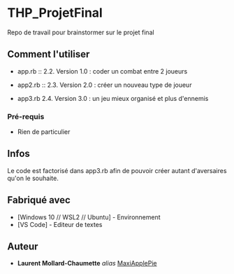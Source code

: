 # THP_ProjetFinal
Repo de travail pour brainstormer sur le projet final


## Comment l'utiliser

 - app.rb :: 
2.2. Version 1.0 : coder un combat entre 2 joueurs

 - app2.rb ::
2.3. Version 2.0 : créer un nouveau type de joueur
 
 - app3.rb
2.4. Version 3.0 : un jeu mieux organisé et plus d'ennemis


### Pré-requis

- Rien de particulier


## Infos

Le code est factorisé dans app3.rb afin de pouvoir créer autant d'aversaires qu'on le souhaite.


## Fabriqué avec

* [Windows 10 // WSL2 // Ubuntu] - Environnement
* [VS Code] - Editeur de textes



## Auteur

* **Laurent Mollard-Chaumette** _alias_ [MaxiApplePie](https://github.com/MaxiApplePie)